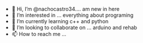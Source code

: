 - 👋 Hi, I’m @nachocastro34.... am new in here 
- 👀 I’m interested in ... everything about programing
- 🌱 I’m currently learning c++ and python
- 💞️ I’m looking to collaborate on ... arduino and rehab 
- 📫 How to reach me ...

<!---
nachocastro34/nachocastro34 is a ✨ special ✨ repository because its `README.md` (this file) appears on your GitHub profile.
You can click the Preview link to take a look at your changes.
--->
